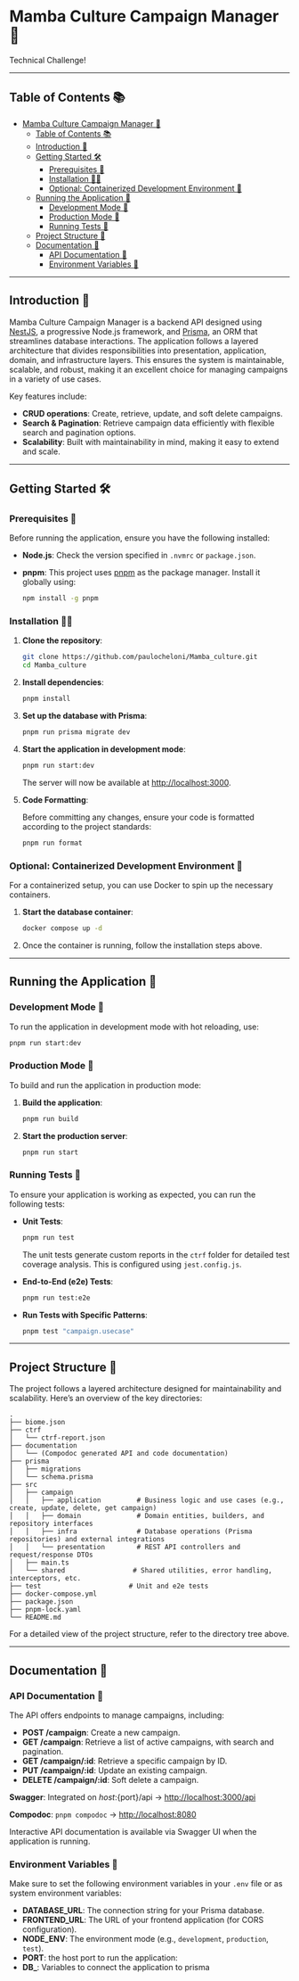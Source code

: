 # Mamba Culture Campaign Manager 🎯

Technical Challenge!

---

## Table of Contents 📚

- [Mamba Culture Campaign Manager 🎯](#mamba-culture-campaign-manager-)
  - [Table of Contents 📚](#table-of-contents-)
  - [Introduction 🚀](#introduction-)
  - [Getting Started 🛠️](#getting-started-️)
    - [Prerequisites 📝](#prerequisites-)
    - [Installation 🧑‍💻](#installation-)
    - [Optional: Containerized Development Environment 🐳](#optional-containerized-development-environment-)
  - [Running the Application 🚀](#running-the-application-)
    - [Development Mode 🌱](#development-mode-)
    - [Production Mode 🚢](#production-mode-)
    - [Running Tests 🧪](#running-tests-)
  - [Project Structure 📂](#project-structure-)
  - [Documentation 📖](#documentation-)
    - [API Documentation 📜](#api-documentation-)
    - [Environment Variables 🔧](#environment-variables-)

---

## Introduction 🚀

Mamba Culture Campaign Manager is a backend API designed using [NestJS](https://nestjs.com/), a progressive Node.js framework, and [Prisma](https://www.prisma.io/), an ORM that streamlines database interactions. The application follows a layered architecture that divides responsibilities into presentation, application, domain, and infrastructure layers. This ensures the system is maintainable, scalable, and robust, making it an excellent choice for managing campaigns in a variety of use cases.

Key features include:
- **CRUD operations**: Create, retrieve, update, and soft delete campaigns.
- **Search & Pagination**: Retrieve campaign data efficiently with flexible search and pagination options.
- **Scalability**: Built with maintainability in mind, making it easy to extend and scale.

---

## Getting Started 🛠️

### Prerequisites 📝

Before running the application, ensure you have the following installed:

- **Node.js**: Check the version specified in `.nvmrc` or `package.json`.
- **pnpm**: This project uses [pnpm](https://pnpm.io/) as the package manager. Install it globally using:

  ```bash
  npm install -g pnpm
  ```

### Installation 🧑‍💻

1. **Clone the repository**:

   ```bash
   git clone https://github.com/paulocheloni/Mamba_culture.git
   cd Mamba_culture
   ```

2. **Install dependencies**:

   ```bash
   pnpm install
   ```

3. **Set up the database with Prisma**:

   ```bash
   pnpm run prisma migrate dev
   ```

4. **Start the application in development mode**:

   ```bash
   pnpm run start:dev
   ```

   The server will now be available at [http://localhost:3000](http://localhost:3000).

5. **Code Formatting**:

   Before committing any changes, ensure your code is formatted according to the project standards:

   ```bash
   pnpm run format
   ```

### Optional: Containerized Development Environment 🐳

For a containerized setup, you can use Docker to spin up the necessary containers.

1. **Start the database container**:

   ```bash
   docker compose up -d
   ```

2. Once the container is running, follow the installation steps above.

---

## Running the Application 🚀

### Development Mode 🌱

To run the application in development mode with hot reloading, use:

```bash
pnpm run start:dev
```

### Production Mode 🚢

To build and run the application in production mode:

1. **Build the application**:

   ```bash
   pnpm run build
   ```

2. **Start the production server**:

   ```bash
   pnpm run start
   ```

### Running Tests 🧪

To ensure your application is working as expected, you can run the following tests:

- **Unit Tests**:

  ```bash
  pnpm run test
  ```

  The unit tests generate custom reports in the `ctrf` folder for detailed test coverage analysis. This is configured using `jest.config.js`.

  
- **End-to-End (e2e) Tests**:

  ```bash
  pnpm run test:e2e
  ```


- **Run Tests with Specific Patterns**:

  ```bash
  pnpm test "campaign.usecase"
  ```

---

## Project Structure 📂

The project follows a layered architecture designed for maintainability and scalability. Here’s an overview of the key directories:

```
.
├── biome.json
├── ctrf
│   └── ctrf-report.json
├── documentation
│   └── (Compodoc generated API and code documentation)
├── prisma
│   ├── migrations
│   └── schema.prisma
├── src
│   ├── campaign
│   │   ├── application         # Business logic and use cases (e.g., create, update, delete, get campaign)
│   │   ├── domain              # Domain entities, builders, and repository interfaces
│   │   ├── infra               # Database operations (Prisma repositories) and external integrations
│   │   └── presentation        # REST API controllers and request/response DTOs
│   ├── main.ts
│   └── shared                 # Shared utilities, error handling, interceptors, etc.
├── test                      # Unit and e2e tests
├── docker-compose.yml
├── package.json
├── pnpm-lock.yaml
└── README.md
```

For a detailed view of the project structure, refer to the directory tree above.

---

## Documentation 📖

### API Documentation 📜

The API offers endpoints to manage campaigns, including:

- **POST /campaign**: Create a new campaign.
- **GET /campaign**: Retrieve a list of active campaigns, with search and pagination.
- **GET /campaign/:id**: Retrieve a specific campaign by ID.
- **PUT /campaign/:id**: Update an existing campaign.
- **DELETE /campaign/:id**: Soft delete a campaign.

**Swagger**: Integrated on ${host}:${port}/api -> <http://localhost:3000/api>

**Compodoc**: ```pnpm compodoc``` -> <http://localhost:8080> 

Interactive API documentation is available via Swagger UI when the application is running.

### Environment Variables 🔧

Make sure to set the following environment variables in your `.env` file or as system environment variables:

- **DATABASE_URL**: The connection string for your Prisma database.
- **FRONTEND_URL**: The URL of your frontend application (for CORS configuration).
- **NODE_ENV**: The environment mode (e.g., `development`, `production`, `test`).
- **PORT**: the host port to run the application:
- **DB_**: Variables to connect the application to prisma









